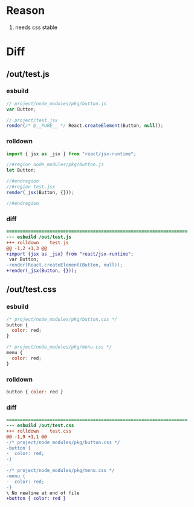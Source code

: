# Reason
1. needs css stable
# Diff
## /out/test.js
### esbuild
```js
// project/node_modules/pkg/button.js
var Button;

// project/test.jsx
render(/* @__PURE__ */ React.createElement(Button, null));
```
### rolldown
```js
import { jsx as _jsx } from "react/jsx-runtime";

//#region node_modules/pkg/button.js
let Button;

//#endregion
//#region test.jsx
render(_jsx(Button, {}));

//#endregion

```
### diff
```diff
===================================================================
--- esbuild	/out/test.js
+++ rolldown	test.js
@@ -1,2 +1,3 @@
+import {jsx as _jsx} from "react/jsx-runtime";
 var Button;
-render(React.createElement(Button, null));
+render(_jsx(Button, {}));

```
## /out/test.css
### esbuild
```js
/* project/node_modules/pkg/button.css */
button {
  color: red;
}

/* project/node_modules/pkg/menu.css */
menu {
  color: red;
}
```
### rolldown
```js
button { color: red }

```
### diff
```diff
===================================================================
--- esbuild	/out/test.css
+++ rolldown	test.css
@@ -1,9 +1,1 @@
-/* project/node_modules/pkg/button.css */
-button {
-  color: red;
-}
-
-/* project/node_modules/pkg/menu.css */
-menu {
-  color: red;
-}
\ No newline at end of file
+button { color: red }

```